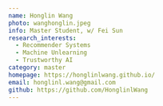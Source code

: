 ```yaml
---
name: Honglin Wang
photo: wanghonglin.jpeg
info: Master Student, w/ Fei Sun
research_interests:
  - Recommender Systems
  - Machine Unlearning
  - Trustworthy AI
category: master
homepage: https://honglinlwang.github.io/
email: honglinl.wang@gmail.com
github: https://github.com/HonglinlWang
---
```

